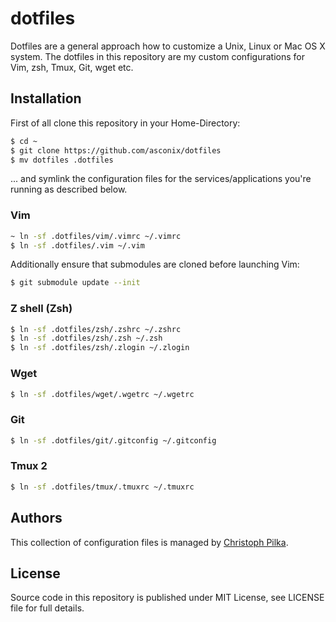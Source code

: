 # dotfiles

Dotfiles are a general approach how to customize a Unix, Linux or Mac OS X system. The dotfiles in this repository are my custom configurations for Vim, zsh, Tmux, Git, wget etc.

## Installation

First of all clone this repository in your Home-Directory:

```bash
$ cd ~
$ git clone https://github.com/asconix/dotfiles
$ mv dotfiles .dotfiles
```

... and symlink the configuration files for the services/applications you're running as described below.

### Vim

```bash
~ ln -sf .dotfiles/vim/.vimrc ~/.vimrc
$ ln -sf .dotfiles/.vim ~/.vim
```

Additionally ensure that submodules are cloned before launching Vim:

```bash
$ git submodule update --init
```

### Z shell (Zsh)

```bash
$ ln -sf .dotfiles/zsh/.zshrc ~/.zshrc
$ ln -sf .dotfiles/zsh/.zsh ~/.zsh
$ ln -sf .dotfiles/zsh/.zlogin ~/.zlogin
```

### Wget

```bash
$ ln -sf .dotfiles/wget/.wgetrc ~/.wgetrc
```

### Git

```bash
$ ln -sf .dotfiles/git/.gitconfig ~/.gitconfig
```

### Tmux 2

```bash
$ ln -sf .dotfiles/tmux/.tmuxrc ~/.tmuxrc
```

## Authors

This collection of configuration files is managed by [Christoph Pilka](https://github.com/asconix).

## License

Source code in this repository is published under MIT License, see LICENSE file for full details.

